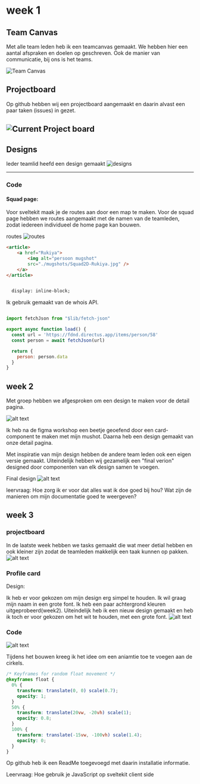 # week 1

## Team Canvas
Met alle team leden heb ik een teamcanvas gemaakt. We hebben hier een aantal afspraken en doelen op geschreven. Ook de manier van communicatie, bij ons is het teams.

![Team Canvas](image.png)

## Projectboard 

Op github hebben wij een projectboard aangemaakt en daarin alvast een paar taken (issues) in gezet.
  
![Current Project board](image-1.png)
---
## Designs
Ieder teamlid heefd een design gemaakt 
![designs](image-2.png)

---
### Code 

#### Squad page: 

Voor sveltekit maak je de routes aan door een map te maken. Voor de squad page hebben we routes aangemaakt met de namen van de teamleden, zodat iedereen individueel de home page kan bouwen. 

routes 
![routes](image-3.png)

```html
<article>
    <a href="Rukiya">
        <img alt="persoon mugshot" 
        src="./mugshots/Squad2D-Rukiya.jpg" />
    </a>       
</article>
```

```html

  display: inline-block; 
```

Ik gebruik gemaakt van de whois API. 

```js

import fetchJson from "$lib/fetch-json"

export async function load() {
  const url = 'https://fdnd.directus.app/items/person/58'
  const person = await fetchJson(url)

  return {
    person: person.data
  }
}

```
## week 2

Met groep hebben we afgesproken om een design te maken voor de detail pagina. 
 
![alt text](image-8.png)

Ik heb na de figma workshop een beetje geoefend door een card-component te maken met mijn mushot. Daarna heb een design gemaakt van onze detail pagina.  

Met inspiratie van mijn design hebben de andere team leden ook een eigen versie gemaakt. Uiteindelijk hebben wij gezamelijk een "final verion" designed door componenten van elk design samen te voegen. 

Final design
![alt text](image-9.png)

leervraag:  Hoe zorg ik er voor dat alles wat ik doe goed bij hou? Wat zijn de manieren om mijn documentatie goed te weergeven? 

## week 3

### projectboard
In de laatste week hebben we tasks gemaakt die wat meer detial hebben en ook kleiner zijn zodat de teamleden makkelijk een taak kunnen op pakken.   
![alt text](image-7.png)

### Profile card 

Design:

Ik heb er voor gekozen om mijn design erg simpel te houden. Ik wil graag mijn naam in een grote font. Ik heb een paar achtergrond kleuren uitgeprobeerd(week2). Uiteindelijk heb ik een nieuw design gemaakt en heb ik toch er voor gekozen om het wit te houden, met een grote font. 
![alt text](image-4.png)

### Code

![alt text](image-6.png)

Tijdens het bouwen kreeg ik het idee om een aniamtie toe te voegen aan de cirkels. 

```css
/* Keyframes for random float movement */
@keyframes float {
  0% {
    transform: translate(0, 0) scale(0.7);
    opacity: 1;
  }
  50% {
    transform: translate(20vw, -20vh) scale(1);
    opacity: 0.8;
  }
  100% {
    transform: translate(-15vw, -100vh) scale(1.4);
    opacity: 0;
  }
}
```
Op github heb ik een ReadMe toegevoegd met daarin installatie informatie.  

Leervraag:  Hoe gebruik je JavaScript op sveltekit client side 